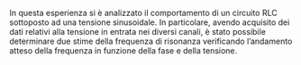 In questa esperienza si è analizzato il comportamento di un circuito RLC sottoposto ad una tensione sinusoidale. In particolare, avendo acquisito dei dati relativi alla tensione in entrata nei diversi canali, è stato possibile determinare due stime della frequenza di risonanza verificando l’andamento atteso della frequenza in funzione della fase e della tensione.
